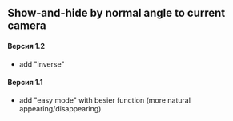 ## Show-and-hide by normal angle to current camera

#### Версия 1.2
* add "inverse"

#### Версия 1.1
* add "easy mode" with besier function (more natural appearing/disappearing)